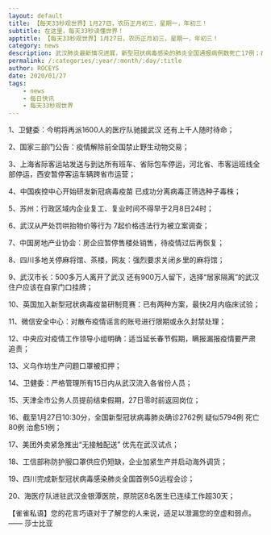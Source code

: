 ```yaml
---
layout: default
title: 【每天33秒观世界】1月27日，农历正月初三，星期一，年初三！
subtitle: 在这里，每天33秒读懂世界！
apptitle: 【每天33秒观世界】1月27日，农历正月初三，星期一，年初三！
category: news
description: 武汉肺炎最新情况进展，新型冠状病毒感染的肺炎全国通报病例数死亡17例；在这里，每天33秒或60秒读懂世界，免费每日快讯新闻简报接口API，微语简报接口API，Skylark，爬虫简讯API接口免费，微信可以直接转账到QQ了。【每天33秒观世界】2019年12月12345678910111213141516171819202122232425262728293031日。ROCEYS全栈CEO 2020-01-23 10:22:18
permalink: /:categories/:year/:month/:day/:title
author: ROCEYS
date: 2020/01/27
tags:
    - news
    - 每日快讯
    - 每天33秒观世界
---
```


1、卫健委：今明将再派1600人的医疗队驰援武汉 还有上千人随时待命；

2、国家三部门公告：疫情解除前全国禁止野生动物交易；

3、上海省际客运站发送与到达所有班车、省际包车停运，河北省、市客运班线全部停运，西安暂停客运车辆跨省市运营；

4、中国疾控中心开始研发新冠病毒疫苗 已成功分离病毒正筛选种子毒株；

5、苏州：行政区域内企业复工、复业时间不得早于2月8日24时；

6、武汉从严处罚哄抬物价等行为 7起价格违法行为被立案调查；

7、中国房地产业协会：房企应暂停售楼处销售，待疫情过后再恢复；

8、四川多地关停麻将馆、茶楼，网友：强烈要求关闭乡里的麻将馆；

9、武汉市长：500多万人离开了武汉 还有900万人留下，选择“居家隔离”的武汉住户应该在自家门口挂牌；

10、英国加入新型冠状病毒疫苗研制竞赛：已有两种方案，最快2月内临床试验；

11、微信安全中心：对散布疫情谣言的账号进行限期或永久封禁处理；

12、中央应对疫情工作领导小组明确：适当延长春节假期，瞒报漏报疫情要严肃追责；

13、义乌作坊生产问题口罩被扣押；

14、卫健委：严格管理所有15日内从武汉流入各省份人员；

15、天津全市公务人员提前结束假期，27日零时前返回岗位；

16、截至1月27日10:30分，全国新型冠状病毒肺炎确诊2762例 疑似5794例 死亡80例 治愈51例；

17、美团外卖紧急推出“无接触配送” 优先在武汉试点；

18、工信部称防护服口罩供应仍短缺，企业加紧生产并启动海外调货；

19、四川完成新型冠状病毒感染肺炎全国首例5G远程会诊；

20、海医疗队进驻武汉金银潭医院，原院区8名医生已连续工作超30天；

【雀雀私语】您的花言巧语对于了解您的人来说，适足以泄漏您的空虚和弱点。    —— 莎士比亚
